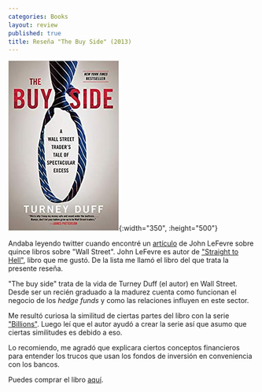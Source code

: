 ```yaml
---
categories: Books
layout: review
published: true
title: Reseña "The Buy Side" (2013)
---
```

![](/assets/thebuyside.jpg){:width="350", :height="500"}

Andaba leyendo twitter cuando encontré un [artículo](https://medium.com/@JohnLeFevre/15-must-read-books-if-you-want-to-work-on-wall-street-92fa9088aad2) de John LeFevre sobre quince libros sobre "Wall Street". John LeFevre es autor de ["Straight to Hell"](https://www.amazon.es/dp/0802123309), libro que me gustó. De la lista me llamó el libro del que trata la presente reseña.

"The buy side" trata de la vida de Turney Duff (el autor) en Wall Street. Desde ser un recién graduado a la madurez cuenta como funcionan el negocio de los _hedge funds_ y como las relaciones influyen en este sector.

Me resultó curiosa la similitud de ciertas partes del libro con la serie ["Billions"](https://www.filmaffinity.com/en/film409643.html). Luego leí que el autor ayudó a crear la serie así que asumo que ciertas similitudes es debido a eso.

Lo recomiendo, me agradó que explicara ciertos conceptos financieros para entender los trucos que usan los fondos de inversión en conveniencia con los bancos.

Puedes comprar el libro [aquí](https://amazon.es/dp/0770437176).
